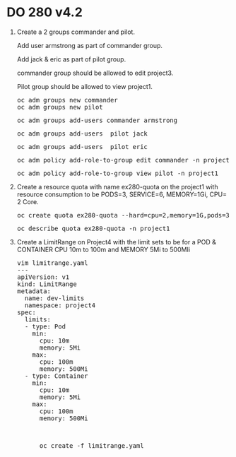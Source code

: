 # DO 280 v4.2
<ol>
  <li>Create a 2 groups commander and pilot. 
    <p> Add user armstrong as part of commander group. </p>
    <p> Add jack & eric as part of pilot group. </p>
    <p> commander group should be allowed to edit project3.</p>
    <p> Pilot group should be allowed to view project1.</p></li>
  <pre>oc adm groups new commander
oc adm groups new pilot</pre>
  <pre>oc adm groups add-users commander armstrong</pre>
  <pre>oc adm groups add-users  pilot jack</pre>
  <pre>oc adm groups add-users  pilot eric</pre>
  <pre>oc adm policy add-role-to-group edit commander -n project3</pre>
  <pre>oc adm policy add-role-to-group view pilot -n project1</pre>
  <li>Create a resource quota with name ex280-quota on the project1 with resource consumption to be PODS=3, SERVICE=6, MEMORY=1Gi, CPU= 2 Core.</li>
  <pre>oc create quota ex280-quota --hard=cpu=2,memory=1G,pods=3,services=6 -n project1</pre>
  <pre>oc describe quota ex280-quota -n project1</pre>
  <li>Create a LimitRange on Project4 with the limit sets to be for a POD & CONTAINER CPU 10m to 100m and MEMORY 5Mi to 500MIi</li>
  <pre>vim limitrange.yaml
---
apiVersion: v1
kind: LimitRange
metadata:
  name: dev-limits
  namespace: project4
spec:
  limits:
  - type: Pod
    min:
      cpu: 10m
      memory: 5Mi
    max:
      cpu: 100m
      memory: 500Mi
  - type: Container
    min:
      cpu: 10m
      memory: 5Mi
    max:
      cpu: 100m
      memory: 500Mi
      </pre>
   <pre>   
      oc create -f limitrange.yaml
</pre>
</ol>
